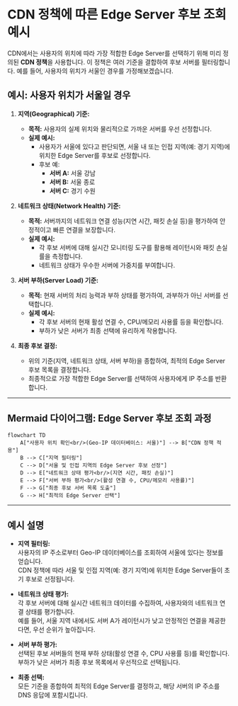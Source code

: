 # CDN 정책에 따른 Edge Server 후보 조회 예시

CDN에서는 사용자의 위치에 따라 가장 적합한 Edge Server를 선택하기 위해 미리 정의된 **CDN 정책**을 사용합니다. 이 정책은 여러 기준을 결합하여 후보 서버를 필터링합니다. 예를 들어, 사용자의 위치가 서울인 경우를 가정해보겠습니다.

## 예시: 사용자 위치가 서울일 경우

1. **지역(Geographical) 기준:**
   - **목적:** 사용자의 실제 위치와 물리적으로 가까운 서버를 우선 선정합니다.
   - **실제 예시:**  
     - 사용자가 서울에 있다고 판단되면, 서울 내 또는 인접 지역(예: 경기 지역)에 위치한 Edge Server를 후보로 선정합니다.
     - 후보 예:  
       - **서버 A:** 서울 강남  
       - **서버 B:** 서울 종로  
       - **서버 C:** 경기 수원

2. **네트워크 상태(Network Health) 기준:**
   - **목적:** 서버까지의 네트워크 연결 성능(지연 시간, 패킷 손실 등)을 평가하여 안정적이고 빠른 연결을 보장합니다.
   - **실제 예시:**  
     - 각 후보 서버에 대해 실시간 모니터링 도구를 활용해 레이턴시와 패킷 손실률을 측정합니다.
     - 네트워크 상태가 우수한 서버에 가중치를 부여합니다.

3. **서버 부하(Server Load) 기준:**
   - **목적:** 현재 서버의 처리 능력과 부하 상태를 평가하여, 과부하가 아닌 서버를 선택합니다.
   - **실제 예시:**  
     - 각 후보 서버의 현재 활성 연결 수, CPU/메모리 사용률 등을 확인합니다.
     - 부하가 낮은 서버가 최종 선택에 유리하게 작용합니다.

4. **최종 후보 결정:**
   - 위의 기준(지역, 네트워크 상태, 서버 부하)을 종합하여, 최적의 Edge Server 후보 목록을 결정합니다.
   - 최종적으로 가장 적합한 Edge Server를 선택하여 사용자에게 IP 주소를 반환합니다.

---

## Mermaid 다이어그램: Edge Server 후보 조회 과정

```mermaid
flowchart TD
    A["사용자 위치 확인<br/>(Geo-IP 데이터베이스: 서울)"] --> B["CDN 정책 적용"]
    B --> C["지역 필터링"]
    C --> D["서울 및 인접 지역의 Edge Server 후보 선정"]
    D --> E["네트워크 상태 평가<br/>(지연 시간, 패킷 손실)"]
    E --> F["서버 부하 평가<br/>(활성 연결 수, CPU/메모리 사용률)"]
    F --> G["최종 후보 서버 목록 도출"]
    G --> H["최적의 Edge Server 선택"]
```

---

## 예시 설명

- **지역 필터링:**  
  사용자의 IP 주소로부터 Geo-IP 데이터베이스를 조회하여 서울에 있다는 정보를 얻습니다.  
  CDN 정책에 따라 서울 및 인접 지역(예: 경기 지역)에 위치한 Edge Server들이 초기 후보로 선정됩니다.

- **네트워크 상태 평가:**  
  각 후보 서버에 대해 실시간 네트워크 데이터를 수집하여, 사용자와의 네트워크 연결 상태를 평가합니다.  
  예를 들어, 서울 지역 내에서도 서버 A가 레이턴시가 낮고 안정적인 연결을 제공한다면, 우선 순위가 높아집니다.

- **서버 부하 평가:**  
  선택된 후보 서버들의 현재 부하 상태(활성 연결 수, CPU 사용률 등)를 확인합니다.  
  부하가 낮은 서버가 최종 후보 목록에서 우선적으로 선택됩니다.

- **최종 선택:**  
  모든 기준을 종합하여 최적의 Edge Server를 결정하고, 해당 서버의 IP 주소를 DNS 응답에 포함시킵니다.
